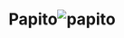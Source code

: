 # Papito![papito](https://user-images.githubusercontent.com/121312707/235410046-2a58e6da-9dff-4697-94c3-3a380ffec5a5.png)
